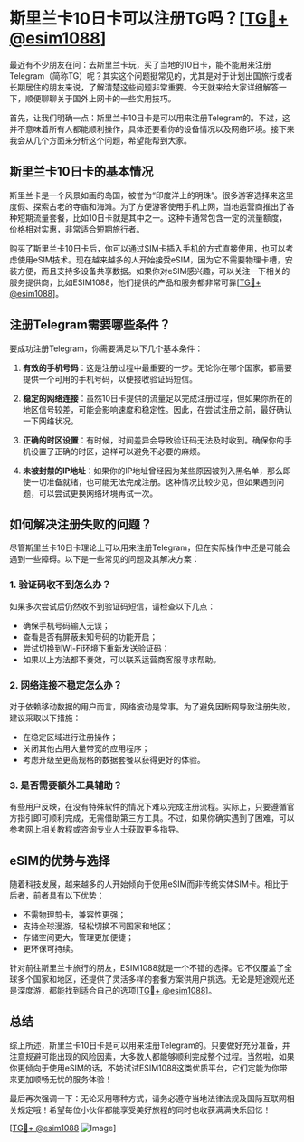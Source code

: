 # 斯里兰卡10日卡可以注册TG吗？[[TG💪+ @esim1088](https://t.me/s/esim1088)]

最近有不少朋友在问：去斯里兰卡玩，买了当地的10日卡，能不能用来注册Telegram（简称TG）呢？其实这个问题挺常见的，尤其是对于计划出国旅行或者长期居住的朋友来说，了解清楚这些问题非常重要。今天就来给大家详细解答一下，顺便聊聊关于国外上网卡的一些实用技巧。

首先，让我们明确一点：斯里兰卡10日卡是可以用来注册Telegram的。不过，这并不意味着所有人都能顺利操作，具体还要看你的设备情况以及网络环境。接下来我会从几个方面来分析这个问题，希望能帮到大家。

## 斯里兰卡10日卡的基本情况

斯里兰卡是一个风景如画的岛国，被誉为“印度洋上的明珠”。很多游客选择来这里度假、探索古老的寺庙和海滩。为了方便游客使用手机上网，当地运营商推出了各种短期流量套餐，比如10日卡就是其中之一。这种卡通常包含一定的流量额度，价格相对实惠，非常适合短期旅行者。

购买了斯里兰卡10日卡后，你可以通过SIM卡插入手机的方式直接使用，也可以考虑使用eSIM技术。现在越来越多的人开始接受eSIM，因为它不需要物理卡槽，安装方便，而且支持多设备共享数据。如果你对eSIM感兴趣，可以关注一下相关的服务提供商，比如ESIM1088，他们提供的产品和服务都非常可靠[[TG💪+ @esim1088](https://t.me/s/esim1088)]。

## 注册Telegram需要哪些条件？

要成功注册Telegram，你需要满足以下几个基本条件：

1. **有效的手机号码**：这是注册过程中最重要的一步。无论你在哪个国家，都需要提供一个可用的手机号码，以便接收验证码短信。
   
2. **稳定的网络连接**：虽然10日卡提供的流量足以完成注册过程，但如果你所在的地区信号较差，可能会影响速度和稳定性。因此，在尝试注册之前，最好确认一下网络状况。

3. **正确的时区设置**：有时候，时间差异会导致验证码无法及时收到。确保你的手机设置了正确的时区，这样可以避免不必要的麻烦。

4. **未被封禁的IP地址**：如果你的IP地址曾经因为某些原因被列入黑名单，那么即使一切准备就绪，也可能无法完成注册。这种情况比较少见，但如果遇到问题，可以尝试更换网络环境再试一次。

## 如何解决注册失败的问题？

尽管斯里兰卡10日卡理论上可以用来注册Telegram，但在实际操作中还是可能会遇到一些障碍。以下是一些常见的问题及其解决方案：

### 1. 验证码收不到怎么办？
如果多次尝试后仍然收不到验证码短信，请检查以下几点：
- 确保手机号码输入无误；
- 查看是否有屏蔽未知号码的功能开启；
- 尝试切换到Wi-Fi环境下重新发送验证码；
- 如果以上方法都不奏效，可以联系运营商客服寻求帮助。

### 2. 网络连接不稳定怎么办？
对于依赖移动数据的用户而言，网络波动是常事。为了避免因断网导致注册失败，建议采取以下措施：
- 在稳定区域进行注册操作；
- 关闭其他占用大量带宽的应用程序；
- 考虑升级至更高规格的数据套餐以获得更好的体验。

### 3. 是否需要额外工具辅助？
有些用户反映，在没有特殊软件的情况下难以完成注册流程。实际上，只要遵循官方指引即可顺利完成，无需借助第三方工具。不过，如果你确实遇到了困难，可以参考网上相关教程或咨询专业人士获取更多指导。

## eSIM的优势与选择

随着科技发展，越来越多的人开始倾向于使用eSIM而非传统实体SIM卡。相比于后者，前者具有以下优势：
- 不需物理剪卡，兼容性更强；
- 支持全球漫游，轻松切换不同国家和地区；
- 存储空间更大，管理更加便捷；
- 更环保可持续。

针对前往斯里兰卡旅行的朋友，ESIM1088就是一个不错的选择。它不仅覆盖了全球多个国家和地区，还提供了灵活多样的套餐方案供用户挑选。无论是短途观光还是深度游，都能找到适合自己的选项[[TG💪+ @esim1088](https://t.me/s/esim1088)]。

## 总结

综上所述，斯里兰卡10日卡是可以用来注册Telegram的。只要做好充分准备，并注意规避可能出现的风险因素，大多数人都能够顺利完成整个过程。当然啦，如果你更倾向于使用eSIM的话，不妨试试ESIM1088这类优质平台，它们定能为你带来更加顺畅无忧的服务体验！

最后再次强调一下：无论采用哪种方式，请务必遵守当地法律法规及国际互联网相关规定哦！希望每位小伙伴都能享受美好旅程的同时也收获满满快乐回忆！

[[TG💪+ @esim1088](https://t.me/s/esim1088) ![Image](https://i.postimg.cc/4NQfJmqS/Snipaste-2025-05-13-00-14-12.png)]
